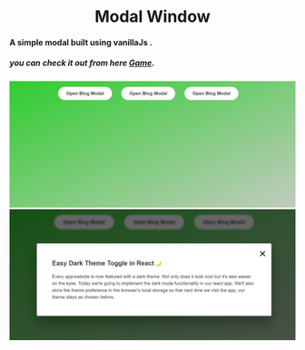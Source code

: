 <h1 align="center">
Modal Window
</h1>

#### A simple modal built using vanillaJs . 

##### you can check it out from here [Game](https://guess-thenumbergame.netlify.app).


<img src="ss/ss.png">
<img src="ss/ss1.jpg">
